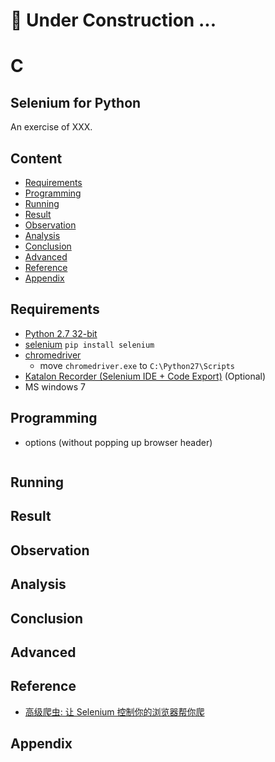 # 👷 Under Construction ...

# C

## Selenium for Python

An exercise of XXX.

## Content

* [Requirements](#requirements)
* [Programming](#programming)
* [Running](#running)
* [Result](#result) 
* [Observation](#observation)
* [Analysis](#analysis)
* [Conclusion](#conclusion)
* [Advanced](#advanced)
* [Reference](#reference)
* [Appendix](#appendix)

## Requirements

- [Python 2.7 32-bit](https://www.python.org/downloads/release/python-2715/)
- [selenium](https://www.seleniumhq.org/) `pip install selenium`
- [chromedriver](http://chromedriver.chromium.org/)
  - move `chromedriver.exe` to `C:\Python27\Scripts`
- [Katalon Recorder (Selenium IDE + Code Export)](https://addons.mozilla.org/en-US/firefox/addon/katalon-automation-record/) (Optional)
- MS windows 7

## Programming

- options (without popping up browser header)

```

```

## 



## Running

## Result

## Observation

## Analysis

## Conclusion

## Advanced

## Reference

- [高级爬虫: 让 Selenium 控制你的浏览器帮你爬](https://morvanzhou.github.io/tutorials/data-manipulation/scraping/5-01-selenium/)

## Appendix